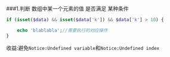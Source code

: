 ###1.判断 数组中某一个元素的值 是否满足 某种条件
```php
if (isset($data) && isset($data['k']) && $data['k'] > 10) {

    echo 'blablabla';//需要执行的对应操作
}
```
收益:避免```Notice:Undefined variable```和```Notice:Undefined index```
